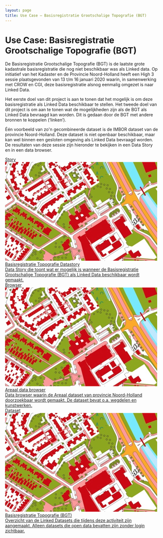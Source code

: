 ```yaml
---
layout: page
title: Use Case ― Basisregistratie Grootschalige Topografie (BGT)
---
```


# Use Case: Basisregistratie Grootschalige Topografie (BGT)

De Basisregistratie Grootschalige Topografie (BGT) is de laatste grote kadastrale basisregistratie die nog niet beschikbaar was als Linked data.  Op initiatief van het Kadaster en de Provincie Noord-Holland heeft een High 3 sessie plaatsgevonden van 13 t/m 16 januari 2020 waarin, in samenwerking met CROW en CGI, deze basisregistratie alsnog eenmalig omgezet is naar Linked Data.

Het eerste doel van dit project is aan te tonen dat het mogelijk is om deze basisregistratie als Linked Data beschikbaar te stellen.  Het tweede doel van dit project is om aan te tonen wat de mogelijkheden zijn als de BGT als Linked Data bevraagd kan worden.  Dit is gedaan door de BGT met andere bronnen te koppelen (‘linken’).

Één voorbeeld van zo'n gecombineerde dataset is de IMBOR dataset van de provincie Noord-Holland.  Deze dataset is niet openbaar beschikbaar, maar kan wel binnen een gesloten omgeving als Linked Data bevraagd worden.  De resultaten van deze sessie zijn hieronder te bekijken in een Data Story en in een data browser.

<div class="cards-wrapper">
  <a href="/stories/bgt-high3/">
    <div class="card">
      <div class="card-type">Story</div>
      <img class="card-image" src="/assets/images/bgt.jpg">
      <div class="card-title">Basisregistratie Topografie Datastory</div>
      <div class="card-description">Data Story die toont wat er mogelijk is wanneer de Basisregistratie Grootschalige Topografie (BGT) als Linked Data beschikbaar wordt gemaakt.</div>
    </div>
  </a>
  <a href="/browsers/areaal">
    <div class="card">
      <div class="card-type">Browser</div>
      <img class="card-image" src="/assets/images/bgt.jpg">
      <div class="card-title">Areaal data browser</div>
      <div class="card-description">Data browser waarin de Areaal dataset van provincie Noord-Holland doorzoekbaar wordt gemaakt.  De dataset bevat o.a. wegdelen en kunstwerken.</div>
    </div>
  </a>
  <a href="https://data.labs.kadaster.nl/bgt-high3">
    <div class="card">
      <div class="card-type">Dataset</div>
      <img class="card-image" src="/assets/images/bgt.jpg">
      <div class="card-title">Basisregistratie Topografie (BGT)</div>
      <div class="card-description">Overzicht van de Linked Datasets die tijdens deze activiteit zijn aangemaakt.  Alleen datasets die open data bevatten zijn zonder login zichtbaar.</div>
    </div>
  </a>
</div>
